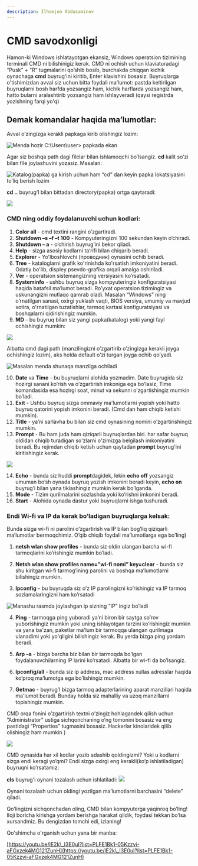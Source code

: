 ```yaml
---
description: Ilhomjon Abdusaminov
---
```

# CMD savodxonligi

 
Hamon-ki Windows ishlatayotgan ekansiz, Windows operatsion tizimining terminali CMD ni bilishinigiz kerak. CMD ni ochish uchun klaviaturadagi “Pusk” + “R” tugmalarini qo’shib bosib, burchakda chiqqan kichik oynachaga **cmd** buyrug'ini kiritib, Enter klavishini bosasiz. Buyruqlarga o'tishimizdan avval siz uchun bitta foydali ma'lumot: pastda keltirilgan buyruqlarni bosh harfda yozsangiz ham, kichik harflarda yozsangiz ham, hatto bularni aralashtirib yozsangiz ham ishlayveradi (qaysi registrda yozishning farqi yo'q)

## Demak komandalar haqida ma’lumotlar:

Avval o’zingizga kerakli papkaga kirib olishingiz lozim:

![Menda hozir C:\Users\user> papkada ekan](https://user-images.githubusercontent.com/91861166/148175675-7086ec54-1cd8-46b9-b7be-726f1f970c36.png)

Agar siz boshqa path dagi filelar bilan ishlamoqchi bo’lsangiz. **cd** kalit so’zi bilan file joylashuvini yozasiz. Masalan: 

![Katalog(papka) ga kirish uchun ham “cd” dan keyin papka lokatsiyasini to’liq berish lozim](https://user-images.githubusercontent.com/91861166/148175831-c5a09c02-ffc9-42f0-b97f-b71f2c378148.png)


**cd ..** buyrug’I bilan bittadan directory(papka) ortga qaytaradi: 

![](https://user-images.githubusercontent.com/91861166/148175783-2519e3e5-3b3f-4cec-b7a1-3a7ce0125ebb.png)

  		    

### CMD ning oddiy foydalanuvchi uchun kodlari:
1.	**Color all**  -  cmd textini rangini o’zgartiradi.
2.	**Shutdown –s –f –t 100**  -  Kompyuteringizni 100 sekundan keyin o’chiradi.
3.	**Shutdown – a**  -  o’chirish buyrug’ini bekor qiladi.
4.	**Help**  -  sizga asosiy kodlarni ta’rifi bilan chiqarib beradi.
5.	**Explorer**  -  Yo'lboshlovchi (проводник) oynasini ochib beradi.
6.	**Tree**  -  kataloglarni grafik ko'rinishda ko'rsatish imkoniyatini beradi. Odatiy bo'lib, displey psevdo-grafika orqali amalga oshiriladi.
7.	**Ver**  -  operatsion sistemangizning versiyasini ko’rsatadi.
8.	**Systeminfo**  -  ushbu buyruq sizga kompyuteringiz konfiguratsiyasi haqida batafsil ma’lumot beradi. Ro’yxat operatsion tizimingiz va uskunangizni mutlaqo qamrab oladi. Masalan “Windows” ning o’rnatilgan sanasi, oxirgi yuklash vaqti, BIOS versiya, umumiy va mavjud xotira, o'rnatilgan tuzatishlar, tarmoq kartasi konfiguratsiyasi va boshqalarni qidirishingiz mumkin.
9.	**MD**  -  bu buyruq bilan siz yangi papka(katalog) yoki yangi fayl ochishingiz mumkin:

![](https://user-images.githubusercontent.com/91861166/148176372-433b740e-4d05-49ad-939f-6e403d090a59.jpg)

Albatta cmd dagi path (manzilingizni o’zgartirib o’zingizga kerakli joyga ochishingiz lozim), aks holda default o’zi turgan joyga ochib qo’yadi. 

![Masalan menda shunaqa manzilga ochiladi](https://user-images.githubusercontent.com/91861166/148176514-f4479e59-b1d3-4ac2-8919-44430185f23a.png)

10.	 **Date** va **Time**  -  bu buyruqlarni alohida yozmadim. Date buyrugida siz hozirgi sanani ko’rish va o’zgartirish imkoniga ega bo’lasiz, Time komandasida esa hozirgi soat, minut va sekunni o’zgartishingiz mumkin bo’ladi.
11.	 **Exit**  -  Ushbu buyruq sizga ommaviy ma'lumotlarni yopish yoki hatto buyruq qatorini yopish imkonini beradi. (Cmd dan ham chiqib ketishi mumkin).
12.	 **Title**  -  ya’ni sarlavha bu bilan siz cmd oynasining nomini o’zgartirishingiz mumkin.
13.	 **Prompt**  -  Bu ham juda ham qiziqarli buyruqlardan biri. har safar buyruq oldidan chiqib turadigan so'zlarni o'zimizga belgilash imkoniyatini beradi. Bu rejimdan chiqib ketish uchun qaytadan **prompt** buyrug'ini kiritishingiz kerak.
 
![](https://user-images.githubusercontent.com/91861166/148176625-314d8d5f-319e-4821-9a61-97ae51baf605.png)
 
14.	**Echo**  -  bunda siz huddi **prompt**dagidek, lekin **echo off** yozsangiz umuman bo’sh oynada buyruq yozish imkonini beradi keyin, **echo on** buyrug’i bilan yana tiklashingiz mumkin kerak bo’lganda.
15.	 **Mode**  -  Tizim qurilmalarini sozlashda yoki ko’rishni imkonini beradi.
16.	**Start**  -  Alohida oynada dastur yoki buyruqlarni ishga tushuradi.

### Endi Wi-fi va IP da kerak bo’ladigan buyruqlarga kelsak:

Bunda sizga wi-fi ni parolini o’zgartirish va IP bilan bog’liq qiziqarli ma’lumotlar bermoqchimiz. O’qib chiqib foydali ma’lumotlarga ega bo’ling)

1.	**netsh wlan show profiles**  -  bunda siz oldin ulangan barcha wi-fi tarmoqlarini ko’rishingiz mumkin bo’ladi.

2.	**Netsh wlan show profiles name=”wi-fi nomi” key=clear**  -  bunda siz shu kiritgan wi-fi tarmog’ining parolini va boshqa ma’lumotlarni bilishingiz mumkin.

3.	**Ipconfig**  -  bu buyruqda siz o’z IP parolingizni ko’rishingiz va IP tarmoq sozlamalaringizni ham ko’rsatadi

![Manashu rasmda joylashgan ip sizning “IP” ingiz bo’ladi](https://user-images.githubusercontent.com/91861166/148176678-c3282855-5132-4e9e-80fe-a5b52c9870a7.png)

                         
4.	**Ping**  -  tarmoqga ping yuboradi ya’ni biron bir saytga so’rov yuborishingiz mumkin yoki uning ishlayotgan tarzini ko’rishingiz mumkin va yana ba'zan, paketlar ma'lum bir tarmoqqa ulangan qurilmaga ulanadimi yoki yo'qligini bilishingiz kerak. Bu yerda bizga ping yordam beradi.

5.	**Arp –a**  -  bizga barcha biz bilan bir tarmoqda bo’lgan foydalanuvchilarning IP larini ko’rsatadi. Albatta bir wi-fi da bo’lsangiz. 


6.	**Ipconfig/all**  -  bunda siz ip address, mac address xullas adresslar haqida ko’proq ma’lumotga ega bo’lishingiz mumkin.

7.	**Getmac**  -  buyrug’I bizga tarmoq adapterlarining aparat manzillari haqida ma'lumot beradi. Bunday holda siz mahalliy va uzoq manzillarni topishingiz mumkin.

CMD orqa fonini o’zgartirish textni o’zingiz hohlagandek qilish uchun ”Administrator” ustiga sichqonchaning o’ng tomonini bosasiz va eng pastidagi “Properties” tugmasini bosasiz. Hackerlar kinolaridek qilib olishingiz ham mumkin )

![](https://user-images.githubusercontent.com/91861166/148176757-4575c1aa-7a07-4099-ad4f-c899099ea1c8.png)



CMD oynasida har xil kodlar yozib adashib qoldingizmi? Yoki u kodlarni sizga endi keragi yo’qmi? Endi sizga oxirgi eng kerakli(ko’p ishlatiladigan) buyruqni ko’rsatamiz:

**cls** buyrug'i oynani tozalash uchun ishlatiladi:
![](https://user-images.githubusercontent.com/91861166/148176787-8e44fa40-8141-4b7c-84a2-2b48c4234a4d.png)

Oynani tozalash uchun oldingi yozilgan ma’lumotlarni barchasini “delete” qiladi.


Qo’lingizni sichqonchadan oling, CMD bilan kompyuterga yaqinroq bo’ling!
Iloji boricha kirishga yordam berishga harakat qildik, foydasi tekkan bo’lsa xursandmiz. Bu dengizdan tomchi edi, izlaning!


Qo'shimcha o'rganish uchun yana bir manba:

[https://youtu.be/lE2k\_I3E0uI?list=PLFE1Bk1-05Kzzvi-aFGxzek4MG121ZunH](https://youtu.be/lE2k\_I3E0uI?list=PLFE1Bk1-05Kzzvi-aFGxzek4MG121ZunH)

